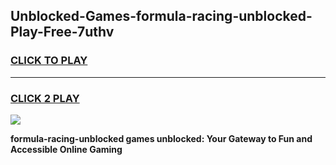 
## Unblocked-Games-formula-racing-unblocked-Play-Free-7uthv
<h3>
<a href="https://premium76.site?title=formula-racing-unblocked&ref=18A1">CLICK TO PLAY</a></h3>
<hr>

<h3>
<a href="https://premium76.site?title=formula-racing-unblocked&ref=18A1">CLICK 2 PLAY</a>
  
</h3>

<a href="https://premium76.site?title=formula-racing-unblocked&ref=18A1"><img src="https://clearcache.store/games.png"></a>


**formula-racing-unblocked games unblocked: Your Gateway to Fun and Accessible Online Gaming**

